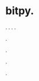 # bitpy.
.
.
.
.












.






















































.
























.

.
